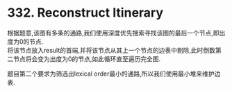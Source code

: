 # 332. Reconstruct Itinerary
根据题意,该图有多条的通路,我们使用深度优先搜索寻找该图的最后一个节点,即出度为0的节点.  
将该节点放入result的首端,并将该节点从其上一个节点的边表中剔除,此时倒数第二节点将会变为出度为0的节点,如此循环直至遍历完全图.

题目第二个要求为筛选出lexical order最小的通路,所以我们使用最小堆来维护边表.